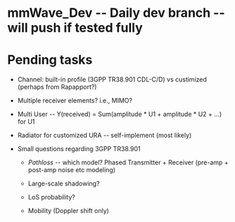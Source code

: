 # mmWave_Dev -- Daily dev branch -- will push if tested fully

# Pending tasks

* Channel: built-in profile (3GPP TR38.901 CDL-C/D) vs custimized (perhaps from Rapapport?)

* Multiple receiver elements? i.e., MIMO?

* Multi User -- Y(received) = Sum(amplitude * U1 + amplitude * U2 + ...) for U1

* Radiator for customized URA -- self-implement (most likely)

* Small questions regarding 3GPP TR38.901

    * *Pathloss* -- which model? Phased Transmitter + Receiver (pre-amp + post-amp noise etc modeling)

    * Large-scale shadowing?

    * LoS probability?

    * Mobility (Doppler shift only)